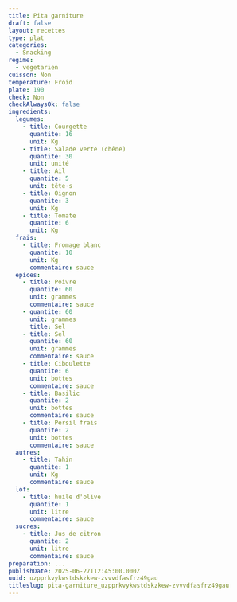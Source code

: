 ```yaml
---
title: Pita garniture
draft: false
layout: recettes
type: plat
categories:
  - Snacking
regime:
  - vegetarien
cuisson: Non
temperature: Froid
plate: 190
check: Non
checkAlwaysOk: false
ingredients:
  legumes:
    - title: Courgette
      quantite: 16
      unit: Kg
    - title: Salade verte (chêne)
      quantite: 30
      unit: unité
    - title: Ail
      quantite: 5
      unit: tête·s
    - title: Oignon
      quantite: 3
      unit: Kg
    - title: Tomate
      quantite: 6
      unit: Kg
  frais:
    - title: Fromage blanc
      quantite: 10
      unit: Kg
      commentaire: sauce
  epices:
    - title: Poivre
      quantite: 60
      unit: grammes
      commentaire: sauce
    - quantite: 60
      unit: grammes
      title: Sel
    - title: Sel
      quantite: 60
      unit: grammes
      commentaire: sauce
    - title: Ciboulette
      quantite: 6
      unit: bottes
      commentaire: sauce
    - title: Basilic
      quantite: 2
      unit: bottes
      commentaire: sauce
    - title: Persil frais
      quantite: 2
      unit: bottes
      commentaire: sauce
  autres:
    - title: Tahin
      quantite: 1
      unit: Kg
      commentaire: sauce
  lof:
    - title: huile d'olive
      quantite: 1
      unit: litre
      commentaire: sauce
  sucres:
    - title: Jus de citron
      quantite: 2
      unit: litre
      commentaire: sauce
preparation: ...
publishDate: 2025-06-27T12:45:00.000Z
uuid: uzpprkvykwstdskzkew-zvvvdfasfrz49gau
titleslug: pita-garniture_uzpprkvykwstdskzkew-zvvvdfasfrz49gau
---
```

